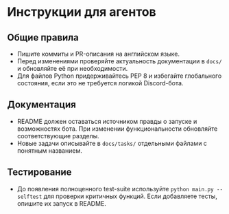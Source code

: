 # Инструкции для агентов

## Общие правила

- Пишите коммиты и PR-описания на английском языке.
- Перед изменениями проверяйте актуальность документации в `docs/` и обновляйте её при необходимости.
- Для файлов Python придерживайтесь PEP 8 и избегайте глобального состояния, если это не требуется логикой Discord-бота.

## Документация

- README должен оставаться источником правды о запуске и возможностях бота. При изменении функциональности обновляйте соответствующие разделы.
- Новые задачи описывайте в `docs/tasks/` отдельными файлами с понятным названием.

## Тестирование

- До появления полноценного test-suite используйте `python main.py --selftest` для проверки критичных функций. Если добавляете тесты, опишите их запуск в README.
